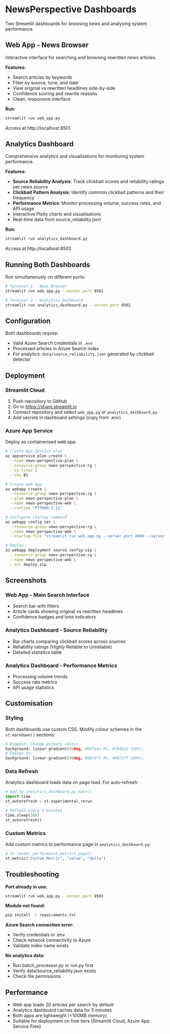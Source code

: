 # NewsPerspective Dashboards

Two Streamlit dashboards for browsing news and analysing system performance.

## Web App - News Browser

Interactive interface for searching and browsing rewritten news articles.

**Features:**
- Search articles by keywords
- Filter by source, tone, and date
- View original vs rewritten headlines side-by-side
- Confidence scoring and rewrite reasons
- Clean, responsive interface

**Run:**

```bash
streamlit run web_app.py
```

Access at http://localhost:8501

## Analytics Dashboard

Comprehensive analytics and visualisations for monitoring system performance.

**Features:**
- **Source Reliability Analysis**: Track clickbait scores and reliability ratings per news source
- **Clickbait Pattern Analysis**: Identify common clickbait patterns and their frequency
- **Performance Metrics**: Monitor processing volume, success rates, and API usage
- Interactive Plotly charts and visualisations
- Real-time data from source_reliability.json

**Run:**

```bash
streamlit run analytics_dashboard.py
```

Access at http://localhost:8502

## Running Both Dashboards

Run simultaneously on different ports:

```bash
# Terminal 1 - News Browser
streamlit run web_app.py --server.port 8501

# Terminal 2 - Analytics Dashboard
streamlit run analytics_dashboard.py --server.port 8502
```

## Configuration

Both dashboards require:
- Valid Azure Search credentials in `.env`
- Processed articles in Azure Search index
- For analytics: `data/source_reliability.json` generated by clickbait detector

## Deployment

### Streamlit Cloud

1. Push repository to GitHub
2. Go to https://share.streamlit.io
3. Connect repository and select `web_app.py` or `analytics_dashboard.py`
4. Add secrets in dashboard settings (copy from .env)

### Azure App Service

Deploy as containerised web app:

```bash
# Create App Service plan
az appservice plan create \
  --name news-perspective-plan \
  --resource-group news-perspective-rg \
  --is-linux \
  --sku B1

# Create web app
az webapp create \
  --resource-group news-perspective-rg \
  --plan news-perspective-plan \
  --name news-perspective-web \
  --runtime "PYTHON:3.11"

# Configure startup command
az webapp config set \
  --resource-group news-perspective-rg \
  --name news-perspective-web \
  --startup-file "streamlit run web_app.py --server.port 8000 --server.address 0.0.0.0"

# Deploy
az webapp deployment source config-zip \
  --resource-group news-perspective-rg \
  --name news-perspective-web \
  --src deploy.zip
```

## Screenshots

### Web App - Main Search Interface
- Search bar with filters
- Article cards showing original vs rewritten headlines
- Confidence badges and tone indicators

### Analytics Dashboard - Source Reliability
- Bar charts comparing clickbait scores across sources
- Reliability ratings (Highly Reliable to Unreliable)
- Detailed statistics table

### Analytics Dashboard - Performance Metrics
- Processing volume trends
- Success rate metrics
- API usage statistics

## Customisation

### Styling

Both dashboards use custom CSS. Modify colour schemes in the `st.markdown()` sections:

```python
# Example: Change primary colour
background: linear-gradient(90deg, #667eea 0%, #764ba2 100%);
# Change to:
background: linear-gradient(90deg, #00c6ff 0%, #0072ff 100%);
```

### Data Refresh

Analytics dashboard loads data on page load. For auto-refresh:

```python
# Add to analytics_dashboard.py main()
import time
st_autorefresh = st.experimental_rerun

# Refresh every 5 minutes
time.sleep(300)
st_autorefresh()
```

### Custom Metrics

Add custom metrics to performance page in `analytics_dashboard.py`:

```python
# In render_performance_metrics_page()
st.metric("Custom Metric", "value", "delta")
```

## Troubleshooting

**Port already in use:**
```bash
streamlit run web_app.py --server.port 8503
```

**Module not found:**
```bash
pip install -r requirements.txt
```

**Azure Search connection error:**
- Verify credentials in .env
- Check network connectivity to Azure
- Validate index name exists

**No analytics data:**
- Run batch_processor.py or run.py first
- Verify data/source_reliability.json exists
- Check file permissions

## Performance

- Web app loads 20 articles per search by default
- Analytics dashboard caches data for 5 minutes
- Both apps are lightweight (<100MB memory)
- Suitable for deployment on free tiers (Streamlit Cloud, Azure App Service Free)
